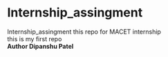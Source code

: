 # Internship_assingment
Internship_assingment this repo for MACET internship 
<br>
this is my first repo
<br>
<b> Author Dipanshu Patel <b>

